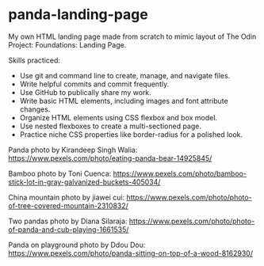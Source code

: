 # panda-landing-page
My own HTML landing page made from scratch to mimic layout of The Odin Project: Foundations: Landing Page.

Skills practiced:
- Use git and command line to create, manage, and navigate files.
- Write helpful commits and commit frequently.
- Use GitHub to publically share my work.
- Write basic HTML elements, including images and font attribute changes.
- Organize HTML elements using CSS flexbox and box model.
- Use nested flexboxes to create a multi-sectioned page.
- Practice niche CSS properties like border-radius for a polished look.


Panda photo by Kirandeep Singh Walia: https://www.pexels.com/photo/eating-panda-bear-14925845/

Bamboo photo by Toni Cuenca: https://www.pexels.com/photo/bamboo-stick-lot-in-gray-galvanized-buckets-405034/

China mountain photo by jiawei cui: https://www.pexels.com/photo/photo-of-tree-covered-mountain-2310832/

Two pandas photo by Diana Silaraja: https://www.pexels.com/photo/photo-of-panda-and-cub-playing-1661535/

Panda on playground photo by Ddou Dou: https://www.pexels.com/photo/panda-sitting-on-top-of-a-wood-8162930/

